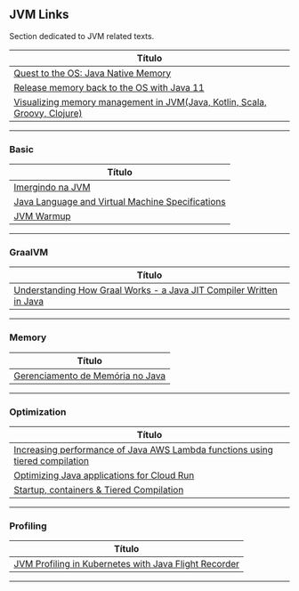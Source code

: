 ## JVM Links

Section dedicated to JVM related texts.

|**Título**|
|---|
|[Quest to the OS: Java Native Memory]|
|[Release memory back to the OS with Java 11]|
|[Visualizing memory management in JVM(Java, Kotlin, Scala, Groovy, Clojure)]|
--------------


### Basic
|**Título** |
|---|
|[Imergindo na JVM]|
|[Java Language and Virtual Machine Specifications]|
|[JVM Warmup]|
------------


### GraalVM
|**Título** |
|---|
|[Understanding How Graal Works - a Java JIT Compiler Written in Java]|
------------


### Memory
|**Título** |
|---|
|[Gerenciamento de Memória no Java]|
------------


### Optimization
|**Título** |
|---|
|[Increasing performance of Java AWS Lambda functions using tiered compilation]|
|[Optimizing Java applications for Cloud Run]|
|[Startup, containers & Tiered Compilation]|
------------


### Profiling
|**Título** |
|---|
|[JVM Profiling in Kubernetes with Java Flight Recorder]|
------------



[comment]: # (JVM)
[Quest to the OS: Java Native Memory]: <https://blog.picnic.nl/quest-to-the-os-java-native-memory-5d3ef68ffc0a>
[Release memory back to the OS with Java 11]: <https://thomas.preissler.me/blog/2021/05/02/release-memory-back-to-the-os-with-java-11.html>
[Visualizing memory management in JVM(Java, Kotlin, Scala, Groovy, Clojure)]: <https://dev.to/deepu105/visualizing-memory-management-in-jvm-java-kotlin-scala-groovy-clojure-19le>


[comment]: # (Basic)
[Imergindo na JVM]: <https://otaviojava.gitbooks.io/imergindo-na-jvm/pt-br/index.html>
[Java Language and Virtual Machine Specifications]: <https://docs.oracle.com/javase/specs/index.html>
[JVM Warmup]: <https://tech.oyorooms.com/jvm-warmup-6dccee485dc4>


[comment]: # (GralVM)
[Understanding How Graal Works - a Java JIT Compiler Written in Java]: <https://chrisseaton.com/truffleruby/jokerconf17/>



[comment]: # (Memory)
[Gerenciamento de Memória no Java]: <https://engineering.axur.com/2020/12/17/gerenciamento-memoria-java-part1.html>


[comment]: # (Optimization)
[Increasing performance of Java AWS Lambda functions using tiered compilation
]: <https://aws.amazon.com/blogs/compute/increasing-performance-of-java-aws-lambda-functions-using-tiered-compilation/>
[Optimizing Java applications for Cloud Run]: <https://cloud.google.com/run/docs/tips/java>
[Startup, containers & Tiered Compilation
]: <https://jpbempel.github.io/2020/05/22/startup-containers-tieredcompilation.html>


[comment]: # (Profiling)
[JVM Profiling in Kubernetes with Java Flight Recorder
]: <https://tech.olx.com/jvm-profiling-in-kubernetes-with-java-flight-recorder-b39a6181a99c>

